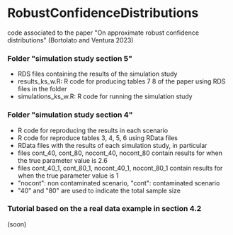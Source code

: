 # RobustConfidenceDistributions
code associated to the paper "On approximate robust confidence distributions" (Bortolato and  Ventura 2023)

### Folder "simulation study section 5"
- RDS files containing the results of the simulation study
- results_ks_w.R: R code for producing tables 7 8 of the paper using RDS files in the folder
- simulations_ks_w.R: R code for running the simulation study


### Folder "simulation study section 4"
- R code for reproducing the results in each scenario
- R code for reproduce tables 3, 4, 5, 6 using RData files
- RData files with the results of each simulation study, in particular
- files cont_40, cont_80, nocont_40, nocont_80 contain results for when the true parameter value is 2.6
- files cont_40_1, cont_80_1, nocont_40_1, nocont_80_1  contain results for when the true parameter value is 1
- "nocont": non contaminated scenario, "cont": contaminated scenario
- "40" and "80" are used to indicate the total sample size

### Tutorial based on the a real data example in section 4.2 
(soon)
